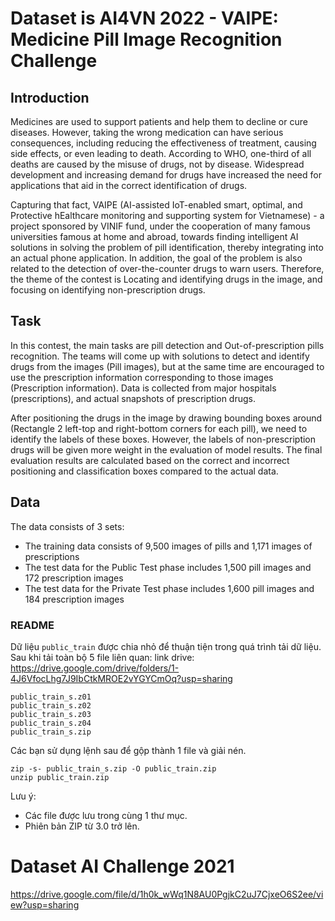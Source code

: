 # Dataset is AI4VN 2022 - VAIPE: Medicine Pill Image Recognition Challenge
## Introduction 
Medicines are used to support patients and help them to decline or cure diseases. However, taking the wrong medication can have serious consequences, 
including reducing the effectiveness of treatment, causing side effects, or even leading to death. According to WHO, one-third of all deaths are caused 
by the misuse of drugs, not by disease. Widespread development and increasing demand for drugs have increased the need for applications that aid in the 
correct identification of drugs.

Capturing that fact, VAIPE (AI-assisted IoT-enabled smart, optimal, and Protective hEalthcare monitoring and supporting system for Vietnamese) - a project 
sponsored by VINIF fund, under the cooperation of many famous universities famous at home and abroad, towards finding intelligent AI solutions in solving 
the problem of pill identification, thereby integrating into an actual phone application. In addition, the goal of the problem is also related to the detection
of over-the-counter drugs to warn users. Therefore, the theme of the contest is Locating and identifying drugs in the image, and focusing on identifying 
non-prescription drugs.

## Task
In this contest, the main tasks are pill detection and Out-of-prescription pills recognition. The teams will come up with solutions to detect and identify
drugs from the images (Pill images), but at the same time are encouraged to use the prescription information corresponding to those images (Prescription information).
Data is collected from major hospitals (prescriptions), and actual snapshots of prescription drugs.

After positioning the drugs in the image by drawing bounding boxes around (Rectangle 2 left-top and right-bottom corners for each pill), we need to identify the 
labels of these boxes. However, the labels of non-prescription drugs will be given more weight in the evaluation of model results. The final evaluation results 
are calculated based on the correct and incorrect positioning and classification boxes compared to the actual data.

## Data
The data consists of 3 sets:

- The training data consists of 9,500 images of pills and 1,171 images of prescriptions
- The test data for the Public Test phase includes 1,500 pill images and 172 prescription images
- The test data for the Private Test phase includes 1,600 pill images and 184 prescription images

### README
Dữ liệu `public_train` được chia nhỏ để thuận tiện trong quá trình tải dữ liệu. Sau khi tải toàn bộ 5 file liên quan: 
link drive: https://drive.google.com/drive/folders/1-4J6VfocLhg7J9IbCtkMROE2vYGYCmOq?usp=sharing

```
public_train_s.z01
public_train_s.z02
public_train_s.z03
public_train_s.z04
public_train_s.zip
```

Các bạn sử dụng lệnh sau để gộp thành 1 file và giải nén. 

```
zip -s- public_train_s.zip -O public_train.zip
unzip public_train.zip
```

Lưu ý:

- Các file được lưu trong cùng 1 thư mục.
- Phiên bản ZIP từ 3.0 trở lên.

# Dataset AI Challenge 2021
https://drive.google.com/file/d/1h0k_wWq1N8AU0PgjkC2uJ7CjxeO6S2ee/view?usp=sharing

